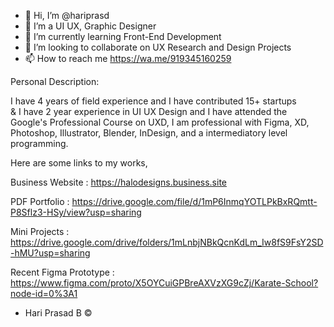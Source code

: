 - 👋 Hi, I’m @hariprasd
- 👀 I’m a UI UX, Graphic Designer
- 🌱 I’m currently learning Front-End Development
- 💞️ I’m looking to collaborate on UX Research and Design Projects
- 📫 How to reach me https://wa.me/919345160259

Personal Description: 

I have 4 years of field experience and I have contributed 15+ startups  
& I have 2 year experience in UI UX Design and I have attended the Google's Professional Course on UXD, I am professional with Figma, XD, Photoshop, Illustrator, Blender, InDesign, and a intermediatory level programming.

Here are some links to my works,

Business Website : https://halodesigns.business.site

PDF Portfolio : https://drive.google.com/file/d/1mP6InmqYOTLPkBxRQmtt-P8Sflz3-HSy/view?usp=sharing

Mini Projects : https://drive.google.com/drive/folders/1mLnbjNBkQcnKdLm_Iw8fS9FsY2SD-hMU?usp=sharing

Recent Figma Prototype : https://www.figma.com/proto/X5OYCuiGPBreAXVzXG9cZj/Karate-School?node-id=0%3A1

- Hari Prasad B ©️
